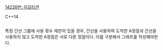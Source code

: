 
[14226번: 이모티콘](https://www.acmicpc.net/problem/14226)

C++14
```c++

```
특정 간선 그룹에 사용 횟수 제한이 있을 경우, 간선을 사용하여 도착한 A정점과 간선을 사용하지 않고 도착한 A정점은 서로 다른 정점이다.
이를 구분해서 그래프를 작성해야한다.


<!--stackedit_data:
eyJoaXN0b3J5IjpbMTYyMDgwNjM2MV19
-->